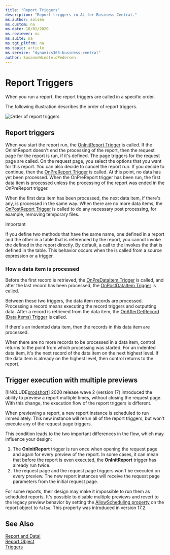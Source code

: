 ```yaml
---
title: "Report Triggers"
description: "Report triggers in AL for Business Central."
ms.author: solsen
ms.custom: na
ms.date: 10/01/2020
ms.reviewer: na
ms.suite: na
ms.tgt_pltfrm: na
ms.topic: article
ms.service: "dynamics365-business-central"
author: SusanneWindfeldPedersen
---
```


# Report Triggers
When you run a report, the report triggers are called in a specific order.  

 The following illustration describes the order of report triggers.  

 ![Order of report triggers](../media/reporttriggers.png "ReportTriggers")  

## Report triggers

 When you start the report run, the [OnInitReport Trigger](devenv-oninitreport-trigger.md) is called. If the OnInitReport doesn't end the processing of the report, then the request page for the report is run, if it's defined. The page triggers for the request page are called. On the request page, you select the options that you want for this report. You can also decide to cancel the report run. If you decide to continue, then the [OnPreReport Trigger](devenv-onprereport-trigger.md) is called. At this point, no data has yet been processed. When the OnPreReport trigger has been run, the first data item is processed unless the processing of the report was ended in the OnPreReport trigger.  

 When the first data item has been processed, the next data item, if there's any, is processed in the same way. When there are no more data items, the [OnPostReport Trigger](devenv-onpostreport-trigger.md) is called to do any necessary post processing, for example, removing temporary files.  

> [!IMPORTANT]  
> If you define two methods that have the same name, one defined in a report and the other in a table that is referenced by the report, you cannot invoke the  defined in the report directly. By default, a call to the  invokes the  that is defined in the table. This behavior occurs when the  is called from a source expression or a trigger.  

### How a data item is processed

 Before the first record is retrieved, the [OnPreDataItem Trigger](devenv-onpredataitem-trigger.md) is called, and after the last record has been processed, the [OnPostDataItem Trigger](devenv-onpostdataitem-trigger.md) is called.  

 Between these two triggers, the data item records are processed. Processing a record means executing the record triggers and outputting data. After a record is retrieved from the data item, the [OnAfterGetRecord (Data Items) Trigger](devenv-onaftergetrecord-data-items-trigger.md) is called.  

 If there's an indented data item, then the records in this data item are processed.  

 When there are no more records to be processed in a data item, control returns to the point from which processing was started. For an indented data item, it's the next record of the data item on the next highest level. If the data item is already on the highest level, then control returns to the report.  

## Trigger execution with multiple previews

[!INCLUDE[prodshort](../includes/prodshort.md)] 2020 release wave 2 (version 17) introduced the ability to preview a report multiple times, without closing the request page. With this change, the execution flow of the report triggers is different.

When previewing a report, a new report instance is scheduled to run immediately. This new instance will rerun all of the report triggers, but won't execute any of the request page triggers. 

This condition leads to the two important differences in the flow, which may influence your design:

1. The **OnInitReport** trigger is run once when opening the request page and again for every preview of the report. In some cases, it can mean that before the report is even executed, the **OnInitReport** trigger has already run twice.
2. The request page and the request page triggers won't be executed on every preview. The new report instances will receive the request page parameters from the initial request page.

For some reports, their design may make it impossible to run them as scheduled reports. It's  possible to disable multiple previews and revert to the legacy preview behavior by setting the [AllowScheduling property](../properties-auto/devenv-allowscheduling-property.md) on the report object to `false`. This property was introduced in version 17.2.

## See Also

[Report and DataI](devenv-report-and-data-item-triggers.md)  
[Report Object](../devenv-report-object.md)  
[Triggers](devenv-triggers.md)  
